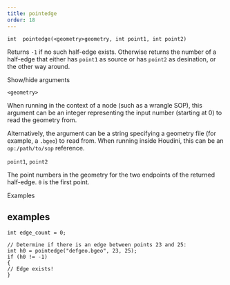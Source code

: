 ```yaml
---
title: pointedge
order: 18
---
```

`int  pointedge(<geometry>geometry, int point1, int point2)`

Returns `-1` if no such half-edge exists. Otherwise returns the number of a half-edge that either has `point1` as source or has `point2` as desination, or the other way around.

Show/hide arguments

`<geometry>`

When running in the context of a node (such as a wrangle SOP), this argument can be an integer representing the input number (starting at 0) to read the geometry from.

Alternatively, the argument can be a string specifying a geometry file (for example, a `.bgeo`) to read from. When running inside Houdini, this can be an `op:/path/to/sop` reference.

`point1`, `point2`

The point numbers in the geometry for the two endpoints of the returned half-edge. `0` is the first point.

Examples

## examples

```vex
int edge_count = 0;

// Determine if there is an edge between points 23 and 25:
int h0 = pointedge("defgeo.bgeo", 23, 25);
if (h0 != -1)
{
// Edge exists!
}

```
